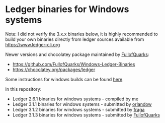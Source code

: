 Ledger binaries for Windows systems
===================================

Note: I did not verify the 3.x.x binaries below, it is highly recommended to build your own binaries directly from ledger sources available from https://www.ledger-cli.org

Newer versions and chocolatey package maintained by [FullofQuarks](https://github.com/FullofQuarks):
- https://github.com/FullofQuarks/Windows-Ledger-Binaries
- https://chocolatey.org/packages/ledger

Some instructions for windows builds can be found [here](https://github.com/maxwell-k/ledger-windows-build).

In this repository:
- Ledger 2.6.1 binaries for windows systems - compiled by me
- Ledger 3.1.1 binaries for windows systems - submitted by [orlandow](https://github.com/orlandow)
- Ledger 3.1.2 binaries for windows systems - submitted by [fraga](https://github.com/fraga)
- Ledger 3.1.3 binaries for windows systems - submitted by [FullofQuarks](https://github.com/FullofQuarks)
